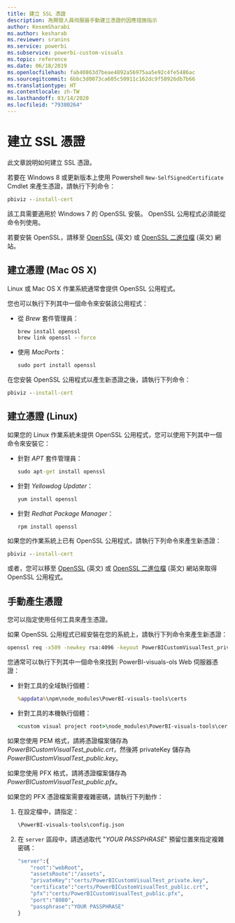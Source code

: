 ```yaml
---
title: 建立 SSL 憑證
description: 為開發人員伺服器手動建立憑證的因應措施指示
author: KesemSharabi
ms.author: kesharab
ms.reviewer: sranins
ms.service: powerbi
ms.subservice: powerbi-custom-visuals
ms.topic: reference
ms.date: 06/18/2019
ms.openlocfilehash: fab40863d7beae4892a56975aa5e92c4fe5486ac
ms.sourcegitcommit: 6bbc3d0073ca605c50911c162dc9f58926db7b66
ms.translationtype: HT
ms.contentlocale: zh-TW
ms.lasthandoff: 03/14/2020
ms.locfileid: "79380264"
---
```

# <a name="create-an-ssl-certificate"></a>建立 SSL 憑證

此文章說明如何建立 SSL 憑證。

若要在 Windows 8 或更新版本上使用 Powershell `New-SelfSignedCertificate` Cmdlet 來產生憑證，請執行下列命令：

```cmd
pbiviz --install-cert
```

該工具需要適用於 Windows 7 的 OpenSSL 安裝。 OpenSSL 公用程式必須能從命令列使用。

若要安裝 OpenSSL，請移至 [OpenSSL](https://www.openssl.org) \(英文\) 或 [OpenSSL 二進位檔](https://wiki.openssl.org/index.php/Binaries) \(英文\) 網站。

## <a name="create-a-certificate-mac-os-x"></a>建立憑證 (Mac OS X)

Linux 或 Mac OS X 作業系統通常會提供 OpenSSL 公用程式。

您也可以執行下列其中一個命令來安裝該公用程式：

* 從 *Brew* 套件管理員：

    ```cmd
    brew install openssl
    brew link openssl --force
    ```

* 使用 *MacPorts*：

    ```cmd
    sudo port install openssl
    ```

在您安裝 OpenSSL 公用程式以產生新憑證之後，請執行下列命令：

```cmd
pbiviz --install-cert
```

## <a name="create-a-certificate-linux"></a>建立憑證 (Linux)

如果您的 Linux 作業系統未提供 OpenSSL 公用程式，您可以使用下列其中一個命令來安裝它：

* 針對 *APT* 套件管理員：

    ```cmd
    sudo apt-get install openssl
    ```

* 針對 *Yellowdog Updater*：

    ```cmd
    yum install openssl
    ```

* 針對 *Redhat Package Manager*：

    ```cmd
    rpm install openssl
    ```

如果您的作業系統上已有 OpenSSL 公用程式，請執行下列命令來產生新憑證：

```cmd
pbiviz --install-cert
```

或者，您可以移至 [OpenSSL](https://www.openssl.org) \(英文\) 或 [OpenSSL 二進位檔](https://wiki.openssl.org/index.php/Binaries) \(英文\) 網站來取得 OpenSSL 公用程式。

## <a name="generate-the-certificate-manually"></a>手動產生憑證

您可以指定使用任何工具來產生憑證。

如果 OpenSSL 公用程式已經安裝在您的系統上，請執行下列命令來產生新憑證：

```cmd
openssl req -x509 -newkey rsa:4096 -keyout PowerBICustomVisualTest_private.key -out PowerBICustomVisualTest_public.crt -days 365
```

您通常可以執行下列其中一個命令來找到 PowerBI-visuals-ols Web 伺服器憑證：

* 針對工具的全域執行個體：

    ```cmd
    %appdata%\npm\node_modules\PowerBI-visuals-tools\certs
    ```

* 針對工具的本機執行個體：

    ```cmd
    <custom visual project root>\node_modules\PowerBI-visuals-tools\certs
    ```

如果您使用 PEM 格式，請將憑證檔案儲存為 *PowerBICustomVisualTest_public.crt*，然後將 privateKey 儲存為 *PowerBICustomVisualTest_public.key*。

如果您使用 PFX 格式，請將憑證檔案儲存為 *PowerBICustomVisualTest_public.pfx*。

如果您的 PFX 憑證檔案需要複雜密碼，請執行下列動作：
1. 在設定檔中，請指定：

    ```cmd
    \PowerBI-visuals-tools\config.json
    ```

1. 在 `server` 區段中，請透過取代 "*YOUR PASSPHRASE*" 預留位置來指定複雜密碼：

    ```cmd
    "server":{
        "root":"webRoot",
        "assetsRoute":"/assets",
        "privateKey":"certs/PowerBICustomVisualTest_private.key",
        "certificate":"certs/PowerBICustomVisualTest_public.crt",
        "pfx":"certs/PowerBICustomVisualTest_public.pfx",
        "port":"8080",
        "passphrase":"YOUR PASSPHRASE"
    }
    ```